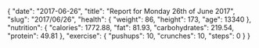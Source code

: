 {
    "date": "2017-06-26",
    "title": "Report for Monday 26th of June 2017",
    "slug": "2017\/06\/26",
    "health": {
        "weight": 86,
        "height": 173,
        "age": 13340
    },
    "nutrition": {
        "calories": 1772.88,
        "fat": 81.93,
        "carbohydrates": 219.54,
        "protein": 49.81
    },
    "exercise": {
        "pushups": 10,
        "crunches": 10,
        "steps": 0
    }
}